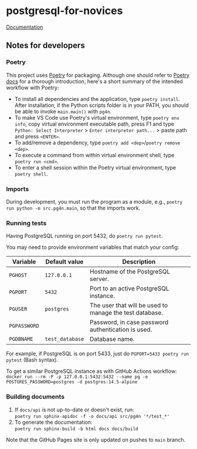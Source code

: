 # postgresql-for-novices

[Documentation](https://project-c-sql.github.io/)

## Notes for developers

### Poetry

This project uses [Poetry](https://python-poetry.org/) for packaging. Although one should refer to [Poetry docs](https://python-poetry.org/docs/) for a thorough introduction, here's a short summary of the intended workflow with Poetry:

- To install all dependencies and the application, type `poetry install`. After installation, if the Python scripts folder is in your PATH, you should be able to invoke `main.main()` with `pg4n`.
- To make VS Code use Poetry's virtual environment, type `poetry env info`, copy virtual environment executable path, press F1 and type `Python: Select Interpreter` > `Enter interpreter path...` > paste path and press `<ENTER>`.
- To add/remove a dependency, type `poetry add <dep>`/`poetry remove <dep>`.
- To execute a command from within virtual environment shell, type `poetry run <cmd>`.
- To enter a shell session within the Poetry virtual environment, type `poetry shell`.

### Imports

During development, you must run the program as a module, e.g., `poetry run python -m src.pg4n.main`, so that the imports work.

### Running tests

Having PostgreSQL running on port 5432, do `poetry run pytest`.

You may need to provide environment variables that match your config:

| Variable     | Default value   | Description                                             |
| ------------ | --------------- | ------------------------------------------------------- |
| `PGHOST`     | `127.0.0.1`     | Hostname of the PostgreSQL server.                      |
| `PGPORT`     | `5432`          | Port to an active PostgreSQL instance.                  |
| `PGUSER`     | `postgres`      | The user that will be used to manage the test database. |
| `PGPASSWORD` |                 | Password, in case password authentication is used.      |
| `PGDBNAME`   | `test_database` | Database name.                                          |
 
For example, if PostgreSQL is on port 5433, just do `PGPORT=5433 poetry run pytest` (Bash syntax).

To get a similar PostgreSQL instance as with GitHub Actions workflow:<br>
`docker run --rm -P -p 127.0.0.1:5432:5432 --name pg -e POSTGRES_PASSWORD=postgres -d postgres:14.5-alpine`

### Building documents

1. If `docs/api` is not up-to-date or doesn't exist, run:<br>`poetry run sphinx-apidoc -f -o docs/api src/pg4n '*/test_*'`
2. To generate the documentation:<br>`poetry run sphinx-build -b html docs docs/build`

Note that the GitHub Pages site is only updated on pushes to `main` branch.

<!-- TODO: generate appropriately scoped access token so a bot can comment lint results
### Linting

For linting, you need the CI tools: `poetry install -with ci`.

Running all linters:
```
poetry run '
mypy src --show-error-codes --show-error-context --pretty &&
black src --check &&
isort "src"/**/*.py -m 3 --trailing-comma -c &&
pylint src'
```
-->
